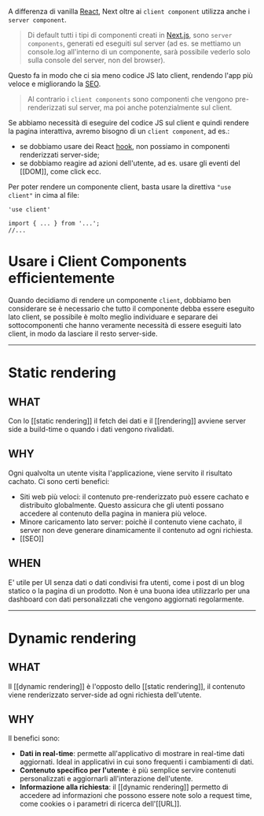  A differenza di vanilla [React](React.md), Next oltre ai `client component` utilizza anche i `server component`.

>Di default tutti i tipi di componenti creati in [Next.js](Next.js), sono `server components`, generati ed eseguiti sul server (ad es. se mettiamo un console.log all'interno di un componente, sarà possibile vederlo solo sulla console del server, non del browser).

Questo fa in modo che ci sia meno codice JS lato client, rendendo l'app più veloce e migliorando la [SEO](SEO).

>Al contrario i `client components` sono componenti che vengono pre-renderizzati sul server, ma poi anche potenzialmente sul client.

Se abbiamo necessità di eseguire del codice JS sul client e quindi rendere la pagina interattiva, avremo bisogno di un `client component`, ad es.:

- se dobbiamo usare dei React [hook](hook), non possiamo in componenti renderizzati server-side;
- se dobbiamo reagire ad azioni dell'utente, ad es. usare gli eventi del [[DOM]], come click ecc.

Per poter rendere un componente client, basta usare la direttiva `"use client"` in cima al file:

```tsx
'use client'

import { ... } from '...';
//...
```

# Usare i Client Components efficientemente

Quando decidiamo di rendere un componente `client`, dobbiamo ben considerare se è necessario che tutto il componente debba essere eseguito lato client, se possibile è molto meglio individuare e separare dei sottocomponenti che hanno veramente necessità di essere eseguiti lato client, in modo da lasciare il resto server-side.

---
# Static rendering

## WHAT

Con lo [[static rendering]] il fetch dei dati e il [[rendering]] avviene server side a build-time o quando i dati vengono rivalidati.
## WHY

Ogni qualvolta un utente visita l'applicazione, viene servito il risultato cachato. Ci sono certi benefici:
- Siti web più veloci: il contenuto pre-renderizzato può essere cachato e distribuito globalmente. Questo assicura che gli utenti possano accedere al contenuto della pagina in maniera più veloce.
- Minore caricamento lato server: poichè il contenuto viene cachato, il server non deve generare dinamicamente il contenuto ad ogni richiesta.
- [[SEO]]
## WHEN

E' utile per UI senza dati o dati condivisi fra utenti, come i post di un blog statico o la pagina di un prodotto.
Non è una buona idea utilizzarlo per una dashboard con dati personalizzati che vengono aggiornati regolarmente.

---

# Dynamic rendering

## WHAT

Il [[dynamic rendering]] è l'opposto dello [[static rendering]], il contenuto viene renderizzato server-side ad ogni richiesta dell'utente.
## WHY

Il benefici sono:

- **Dati in real-time**: permette all'applicativo di mostrare in real-time dati aggiornati. Ideal in applicativi in cui sono frequenti i cambiamenti di dati.
- **Contenuto specifico per l'utente**: è più semplice servire contenuti personalizzati e aggiornarli all'interazione dell'utente.
- **Informazione alla richiesta**: il [[dynamic rendering]] permetto di accedere ad informazioni che possono essere note solo a request time, come cookies o i parametri di ricerca dell'[[URL]].

